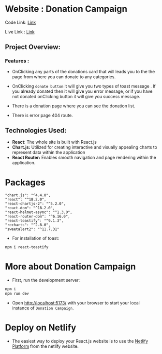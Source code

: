 # Website : Donation Campaign

Code Link: [Link](https://github.com/Ateka-Oishi/donation-campaign)

Live Link : [Link](https://sparkly-bublanina-67a9f7.netlify.app/)


## Project Overview:

### Features :

* OnClicking any parts of the donations card that will leads you to the the page from where you can donate to any categories.

* OnClicking `donate button` it will give you two types of toast message  . If you already donated then it will give you error message, or if you have not donated onClicking button it will give you success message.

* There is a donation page where you can see the donation list.

* There is error page 404 route.

## Technologies Used:
- **React:** The whole site is built with React.js
- **Chart.js:** Utilized for creating interactive and visually appealing charts to represent data within the application
- **React Router:** Enables smooth navigation and page rendering within the application.


# Packages 
    "chart.js": "^4.4.0",
    "react": "^18.2.0",
    "react-chartjs-2": "^5.2.0",
    "react-dom": "^18.2.0",
    "react-helmet-async": "^1.3.0",
    "react-router-dom": "^6.16.0",
    "react-toastify": "^9.1.3",
    "recharts": "^2.8.0",
    "sweetalert2": "^11.7.31"


* For installation of toast:
```bash
npm i react-toastify
```


# More about Donation Campaign
* First, run the development server:

```bash
npm i
npm run dev
```
* Open [http://localhost:5173/](http://localhost:5173/) with your browser to start your local instance of `Donation Campaign`.


# Deploy on Netlify

* The easiest way to deploy your React.js website is to use the [Netlify Platform]( https://app.netlify.com/) from the netlify website.
